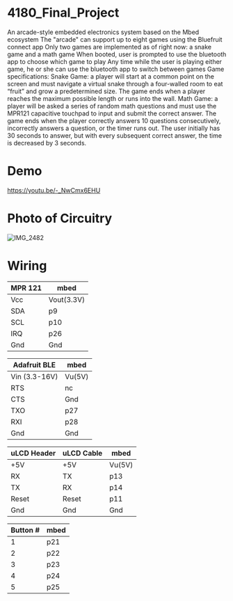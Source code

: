 # 4180_Final_Project
An arcade-style embedded electronics system based on the Mbed ecosystem
The "arcade" can support up to eight games using the Bluefruit connect app
Only two games are implemented as of right now: a snake game and a math game
When booted, user is prompted to use the bluetooth app to choose which game to play
Any time while the user is playing either game, he or she can use the bluetooth app to switch between games
Game specifications:
Snake Game: a player will start at a common point on the screen and must navigate a virtual snake through a four-walled room to eat “fruit” 
and grow a predetermined size. The game ends when a player reaches the maximum possible length or runs into the wall.
Math Game: a player will be asked a series of random math questions and must use the MPR121 capacitive touchpad to input and submit the correct answer. 
The game ends when the player correctly answers 10 questions consecutively, incorrectly answers a question, or the timer runs out. 
The user initially has 30 seconds to answer, but with every subsequent correct answer, the time is decreased by 3 seconds.

# Demo
https://youtu.be/-_NwCmx6EHU

# Photo of Circuitry
![IMG_2482](https://user-images.githubusercontent.com/96077867/146098311-afe2a833-7f93-4d71-95b2-a05a14a9faa4.jpg)

# Wiring
|    MPR 121    |      mbed     |
| ------------- | ------------- |
|      Vcc      |   Vout(3.3V)  |
|      SDA      |      p9       |
|      SCL      |      p10      |
|      IRQ      |      p26      |
|      Gnd      |      Gnd      |


|  Adafruit BLE |      mbed     |
| ------------- | ------------- |
| Vin (3.3-16V) |     Vu(5V)    |
|      RTS      |      nc       |
|      CTS      |      Gnd      |
|      TXO      |      p27      |
|      RXI      |      p28      |
|      Gnd      |      Gnd      |


|  uLCD Header  |   uLCD Cable  |      mbed     |
| ------------- | ------------- | ------------- |
|      +5V      |      +5V      |     Vu(5V)    |
|      RX       |      TX       |      p13      |
|      TX       |      RX       |      p14      |
|     Reset     |     Reset     |      p11      |
|      Gnd      |      Gnd      |      Gnd      |


|   Button #    |      mbed     |
| ------------- | ------------- |
|       1       |      p21      |
|       2       |      p22      |
|       3       |      p23      |
|       4       |      p24      |
|       5       |      p25      |
